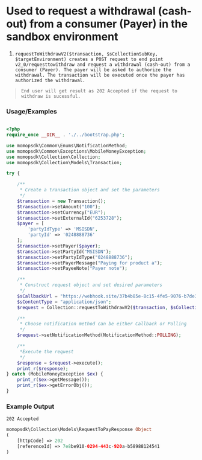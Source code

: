 # Used to request a withdrawal (cash-out) from a consumer (Payer) in the sandbox environment

1.	`requestToWithdrawV2($transaction, $sCollectionSubKey, $targetEnvironment) creates a POST request to end point v2_0/requesttowithdraw and request a withdrawal (cash-out) from a consumer (Payer). The payer will be asked to authorize the withdrawal. The transaction will be executed once the payer has authorized the withdrawal.`

> `End user will get result as 202 Accepted if the request to withdraw is sucessful.`

### Usage/Examples

```php

<?php
require_once __DIR__ . './../bootstrap.php';

use momopsdk\Common\Enums\NotificationMethod;
use momopsdk\Common\Exceptions\MobileMoneyException;
use momopsdk\Collection\Collection;
use momopsdk\Collection\Models\Transaction;

try {

    /**
     * Create a transaction object and set the parameters
     */
    $transaction = new Transaction();
    $transaction->setAmount("100");
    $transaction->setCurrency("EUR");
    $transaction->setExternalId("6253728");
    $payer = [
        'partyIdType' => 'MSISDN',
        'partyId' => '0248888736'
    ];
    $transaction->setPayer($payer);
    $transaction->setPartyId("MSISDN");
    $transaction->setPartyIdType("0248888736");
    $transaction->setPayerMessage("Paying for product a");
    $transaction->setPayeeNote("Payer note");

    /**
     * Construct request object and set desired parameters
     */
    $sCallbackUrl = "https://webhook.site/37b4b85e-8c15-4fe5-9076-b7de3071b85d";
    $sContentType = "application/json";
    $request = Collection::requestToWithdrawV2($transaction, $sCollectionSubKey, $targetEnvironment, $sCallbackUrl, $sContentType);

    /**
     * Choose notification method can be either Callback or Polling
     */
    $request->setNotificationMethod(NotificationMethod::POLLING);

    /**
     *Execute the request
     */
    $response = $request->execute();
    print_r($response);
} catch (MobileMoneyException $ex) {
    print_r($ex->getMessage());
    print_r($ex->getErrorObj());
}


```
### Example Output
`202 Accepted`
```php
momopsdk\Collection\Models\RequestToPayResponse Object
(
    [httpCode] => 202
    [referenceId] => 7e8be910-0294-443c-920a-b58988124541
)

```